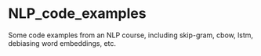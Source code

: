 # NLP_code_examples
Some code examples from an NLP course, including skip-gram, cbow, lstm, debiasing word embeddings, etc.
